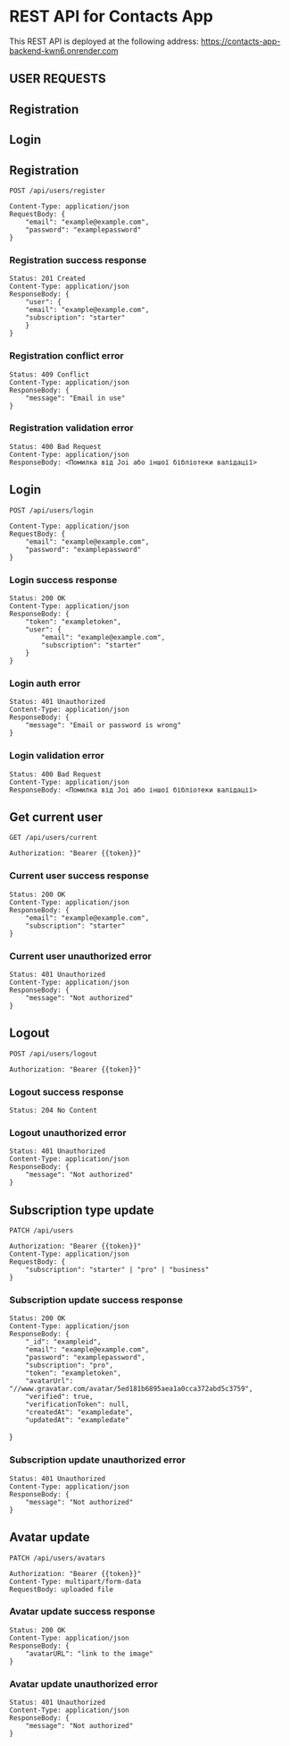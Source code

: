 # REST API for Contacts App

This REST API is deployed at the following address: https://contacts-app-backend-kwn6.onrender.com

## USER REQUESTS 
## Registration
## Login

## Registration

`POST /api/users/register`

    Content-Type: application/json
    RequestBody: {
        "email": "example@example.com",
        "password": "examplepassword"
    }

### Registration success response

    Status: 201 Created
    Content-Type: application/json
    ResponseBody: {
        "user": {
        "email": "example@example.com",
        "subscription": "starter"
        }
    }

 ### Registration conflict error

    Status: 409 Conflict
    Content-Type: application/json
    ResponseBody: {
        "message": "Email in use"
    }   

 ### Registration validation error

    Status: 400 Bad Request
    Content-Type: application/json
    ResponseBody: <Помилка від Joi або іншої бібліотеки валідації>

## Login

`POST /api/users/login`

    Content-Type: application/json
    RequestBody: {
        "email": "example@example.com",
        "password": "examplepassword"
    }

### Login success response

    Status: 200 OK
    Content-Type: application/json
    ResponseBody: {
        "token": "exampletoken",
        "user": {
            "email": "example@example.com",
            "subscription": "starter"
        }
    }

 ### Login auth error

    Status: 401 Unauthorized
    Content-Type: application/json
    ResponseBody: {
        "message": "Email or password is wrong"
    }   

 ### Login validation error

    Status: 400 Bad Request
    Content-Type: application/json
    ResponseBody: <Помилка від Joi або іншої бібліотеки валідації>


## Get current user

`GET /api/users/current`

    Authorization: "Bearer {{token}}"

### Current user success response

    Status: 200 OK
    Content-Type: application/json
    ResponseBody: {
        "email": "example@example.com",
        "subscription": "starter"
    }

### Current user unauthorized error

    Status: 401 Unauthorized
    Content-Type: application/json
    ResponseBody: {
        "message": "Not authorized"
    }    

## Logout

`POST /api/users/logout`

    Authorization: "Bearer {{token}}"

### Logout success response

    Status: 204 No Content

### Logout unauthorized error

    Status: 401 Unauthorized
    Content-Type: application/json
    ResponseBody: {
        "message": "Not authorized"
    } 

## Subscription type update

`PATCH /api/users`

    Authorization: "Bearer {{token}}"
    Content-Type: application/json
    RequestBody: {
        "subscription": "starter" | "pro" | "business"
    }

### Subscription update success response

    Status: 200 OK
    Content-Type: application/json
    ResponseBody: {
        "_id": "exampleid",
        "email": "example@example.com",
        "password": "examplepassword",
        "subscription": "pro",
        "token": "exampletoken",
        "avatarUrl": "//www.gravatar.com/avatar/5ed181b6895aea1a0cca372abd5c3759",
        "verified": true,
        "verificationToken": null,
        "createdAt": "exampledate",
        "updatedAt": "exampledate"
}

### Subscription update unauthorized error

    Status: 401 Unauthorized
    Content-Type: application/json
    ResponseBody: {
        "message": "Not authorized"
    } 

## Avatar update

`PATCH /api/users/avatars`

    Authorization: "Bearer {{token}}"
    Content-Type: multipart/form-data
    RequestBody: uploaded file

### Avatar update success response

    Status: 200 OK
    Content-Type: application/json
    ResponseBody: {
        "avatarURL": "link to the image"
    }

### Avatar update unauthorized error

    Status: 401 Unauthorized
    Content-Type: application/json
    ResponseBody: {
        "message": "Not authorized"
    } 